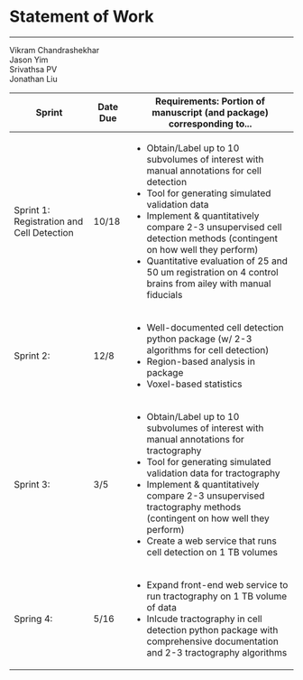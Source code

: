 # Statement of Work
_______________________________________

Vikram Chandrashekhar<br/>
Jason Yim<br/>
Srivathsa PV<br/>
Jonathan Liu<br/>

| Sprint   | Date Due | Requirements: Portion of manuscript (and package) corresponding to... |
|---|---|---|
| Sprint 1: Registration and Cell Detection | 10/18 | <ul><li>Obtain/Label up to 10 subvolumes of interest with manual annotations for cell detection</li><li>Tool for generating simulated validation data</li><li>Implement & quantitatively compare 2-3 unsupervised cell detection methods (contingent on how well they perform)</li><li>Quantitative evaluation of 25 and 50 um registration on 4 control brains from ailey with manual fiducials</li></ul> |
| Sprint 2:  | 12/8 | <ul><li>Well-documented cell detection python package (w/ 2-3 algorithms for cell detection)</li><li>Region-based analysis in package</li><li>Voxel-based statistics</li></ul>  |
| Sprint 3: | 3/5  | <ul><li>Obtain/Label up to 10 subvolumes of interest with manual annotations for tractography</li><li>Tool for generating simulated validation data for tractography</li><li>Implement & quantitatively compare 2-3 unsupervised tractography methods (contingent on how well they perform)</li><li>Create a web service that runs cell detection on 1 TB volumes</li></ul>   |
| Spring 4: | 5/16 | <ul><li>Expand front-end web service to run tractography on 1 TB volume of data</li><li>Inlcude tractography in cell detection python package with comprehensive documentation and 2-3 tractography algorithms</li></ul> |
